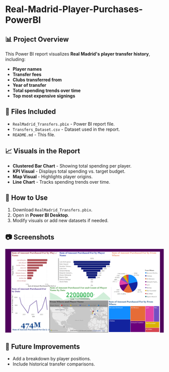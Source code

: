# Real-Madrid-Player-Purchases-PowerBI


## 📊 Project Overview
This Power BI report visualizes **Real Madrid's player transfer history**, including:
- **Player names**
- **Transfer fees**
- **Clubs transferred from**
- **Year of transfer**
- **Total spending trends over time**
- **Top most expensive signings**

## 📂 Files Included
- `RealMadrid_Transfers.pbix` - Power BI report file.
- `Transfers_Dataset.csv` - Dataset used in the report.
- `README.md` - This file.

## 📈 Visuals in the Report
- **Clustered Bar Chart** - Showing total spending per player.
- **KPI Visual** - Displays total spending vs. target budget.
- **Map Visual** - Highlights player origins.
- **Line Chart** - Tracks spending trends over time.

## 🚀 How to Use
1. Download `RealMadrid_Transfers.pbix`.
2. Open in **Power BI Desktop**.
3. Modify visuals or add new datasets if needed.

## 📷 Screenshots
![Dashboard](image_2025-01-31_085039307.png)

## 📌 Future Improvements
- Add a breakdown by player positions.
- Include historical transfer comparisons.
